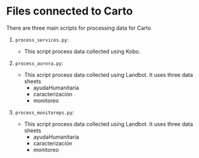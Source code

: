 # Files connected to Carto

There are three main scripts for processing data for Carto

1. `process_services.py`:

   - This script process data collected using Kobo.

2. `process_aurora.py`:

   - This script process data collected using Landbot. It uses three data sheets
     - ayudaHumanitaria
     - caracterización
     - monitoreo

3. `process_monitoreps.py`:
   - This script process data collected using Landbot. It uses three data sheets
     - ayudaHumanitaria
     - caracterización
     - monitoreo
